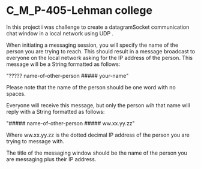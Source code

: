 # C_M_P-405-Lehman college
In this project i was challenge to create a datagramSocket communication chat window in a local network using UDP .


When initiating a messaging session, you will specify the name of the person you are trying to reach. This should result in a message broadcast to everyone on the local network asking for the IP address of the person. This message will be a String formatted as follows: 

"????? name-of-other-person ##### your-name" 

Please note that the name of the person should be one word with no spaces.

Everyone will receive this message, but only the person wih that name will reply with a String formatted as follows: 

"##### name-of-other-person ##### ww.xx.yy.zz" 

Where ww.xx.yy.zz is the dotted decimal IP address of the person you are trying to message with.

The title of the messaging window should be the name of the person you are messaging plus their IP address.

